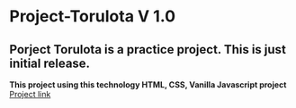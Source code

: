 # Project-Torulota V 1.0
## Porject Torulota is a practice project. This is just initial release.

**This project using  this technology HTML, CSS, Vanilla Javascript project**
 	[Project link](https://shahriarahmmed.github.io/Project-Torulota/)
